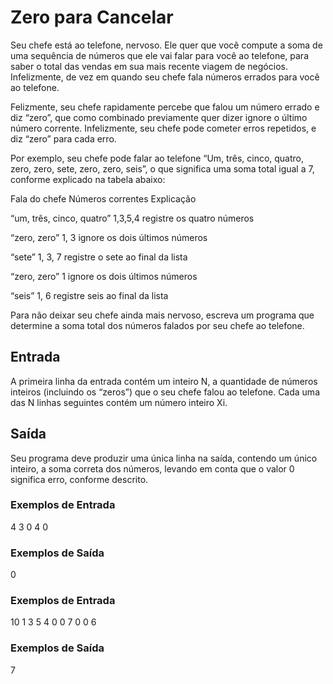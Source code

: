 # Zero para Cancelar
Seu chefe está ao telefone, nervoso. Ele quer que você compute a soma de uma sequência de números que ele vai falar para você ao telefone, para saber o total das vendas em sua mais recente viagem de negócios. Infelizmente, de vez em quando seu chefe fala números errados para você ao telefone.

Felizmente, seu chefe rapidamente percebe que falou um número errado e diz “zero”, que como combinado previamente quer dizer ignore o último número corrente. Infelizmente, seu chefe pode cometer erros repetidos, e diz “zero” para cada erro.

Por exemplo, seu chefe pode falar ao telefone “Um, três, cinco, quatro, zero, zero, sete, zero, zero, seis”, o que significa uma soma total igual a 7, conforme explicado na tabela abaixo:

Fala do chefe	            Números correntes	Explicação

“um, três, cinco, quatro”	1,3,5,4	            registre os quatro números

“zero, zero”	            1, 3	            ignore os dois últimos números

“sete”	                    1, 3, 7	            registre o sete ao final da lista

“zero, zero”	            1	                ignore os dois últimos números

“seis”	                    1, 6	            registre seis ao final da lista

Para não deixar seu chefe ainda mais nervoso, escreva um programa que determine a soma total dos números falados por seu chefe ao telefone.

## Entrada
A primeira linha da entrada contém um inteiro N, a quantidade de números inteiros (incluindo os “zeros”) que o seu chefe falou ao telefone. Cada uma das N linhas seguintes contém um número inteiro Xi.

## Saída
Seu programa deve produzir uma única linha na saída, contendo um único inteiro, a soma correta dos números, levando em conta que o valor 0 significa erro, conforme descrito.

### Exemplos de Entrada
4
3
0
4
0

### Exemplos de Saída
0

### Exemplos de Entrada
10
1
3
5
4
0
0
7
0
0
6

### Exemplos de Saída
7
